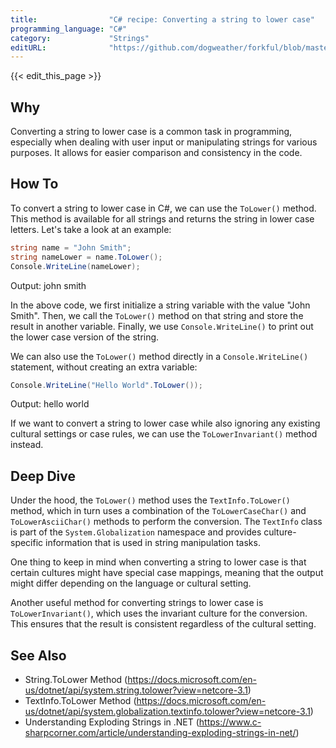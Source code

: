 ```yaml
---
title:                "C# recipe: Converting a string to lower case"
programming_language: "C#"
category:             "Strings"
editURL:              "https://github.com/dogweather/forkful/blob/master/content/en/c-sharp/converting-a-string-to-lower-case.md"
---
```


{{< edit_this_page >}}

## Why 

Converting a string to lower case is a common task in programming, especially when dealing with user input or manipulating strings for various purposes. It allows for easier comparison and consistency in the code. 

## How To 

To convert a string to lower case in C#, we can use the `ToLower()` method. This method is available for all strings and returns the string in lower case letters. Let's take a look at an example:

```C#
string name = "John Smith";
string nameLower = name.ToLower();
Console.WriteLine(nameLower);
```
Output: john smith

In the above code, we first initialize a string variable with the value "John Smith". Then, we call the `ToLower()` method on that string and store the result in another variable. Finally, we use `Console.WriteLine()` to print out the lower case version of the string.

We can also use the `ToLower()` method directly in a `Console.WriteLine()` statement, without creating an extra variable:

```C#
Console.WriteLine("Hello World".ToLower());
```
Output: hello world

If we want to convert a string to lower case while also ignoring any existing cultural settings or case rules, we can use the `ToLowerInvariant()` method instead.

## Deep Dive 

Under the hood, the `ToLower()` method uses the `TextInfo.ToLower()` method, which in turn uses a combination of the `ToLowerCaseChar()` and `ToLowerAsciiChar()` methods to perform the conversion. The `TextInfo` class is part of the `System.Globalization` namespace and provides culture-specific information that is used in string manipulation tasks.

One thing to keep in mind when converting a string to lower case is that certain cultures might have special case mappings, meaning that the output might differ depending on the language or cultural setting. 

Another useful method for converting strings to lower case is `ToLowerInvariant()`, which uses the invariant culture for the conversion. This ensures that the result is consistent regardless of the cultural setting.

## See Also 
- String.ToLower Method (https://docs.microsoft.com/en-us/dotnet/api/system.string.tolower?view=netcore-3.1)
- TextInfo.ToLower Method (https://docs.microsoft.com/en-us/dotnet/api/system.globalization.textinfo.tolower?view=netcore-3.1)
- Understanding Exploding Strings in .NET (https://www.c-sharpcorner.com/article/understanding-exploding-strings-in-net/)